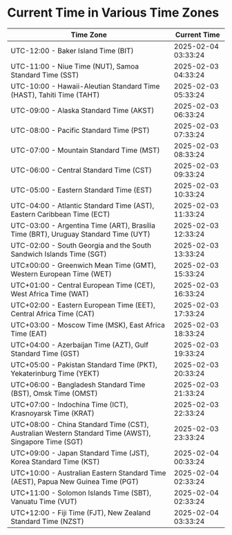 # Current Time in Various Time Zones

| Time Zone | Current Time |
|-----------|--------------|
| UTC-12:00 - Baker Island Time (BIT) | 2025-02-04 03:33:24 |
| UTC-11:00 - Niue Time (NUT), Samoa Standard Time (SST) | 2025-02-03 04:33:24 |
| UTC-10:00 - Hawaii-Aleutian Standard Time (HAST), Tahiti Time (TAHT) | 2025-02-03 05:33:24 |
| UTC-09:00 - Alaska Standard Time (AKST) | 2025-02-03 06:33:24 |
| UTC-08:00 - Pacific Standard Time (PST) | 2025-02-03 07:33:24 |
| UTC-07:00 - Mountain Standard Time (MST) | 2025-02-03 08:33:24 |
| UTC-06:00 - Central Standard Time (CST) | 2025-02-03 09:33:24 |
| UTC-05:00 - Eastern Standard Time (EST) | 2025-02-03 10:33:24 |
| UTC-04:00 - Atlantic Standard Time (AST), Eastern Caribbean Time (ECT) | 2025-02-03 11:33:24 |
| UTC-03:00 - Argentina Time (ART), Brasília Time (BRT), Uruguay Standard Time (UYT) | 2025-02-03 12:33:24 |
| UTC-02:00 - South Georgia and the South Sandwich Islands Time (SGT) | 2025-02-03 13:33:24 |
| UTC±00:00 - Greenwich Mean Time (GMT), Western European Time (WET) | 2025-02-03 15:33:24 |
| UTC+01:00 - Central European Time (CET), West Africa Time (WAT) | 2025-02-03 16:33:24 |
| UTC+02:00 - Eastern European Time (EET), Central Africa Time (CAT) | 2025-02-03 17:33:24 |
| UTC+03:00 - Moscow Time (MSK), East Africa Time (EAT) | 2025-02-03 18:33:24 |
| UTC+04:00 - Azerbaijan Time (AZT), Gulf Standard Time (GST) | 2025-02-03 19:33:24 |
| UTC+05:00 - Pakistan Standard Time (PKT), Yekaterinburg Time (YEKT) | 2025-02-03 20:33:24 |
| UTC+06:00 - Bangladesh Standard Time (BST), Omsk Time (OMST) | 2025-02-03 21:33:24 |
| UTC+07:00 - Indochina Time (ICT), Krasnoyarsk Time (KRAT) | 2025-02-03 22:33:24 |
| UTC+08:00 - China Standard Time (CST), Australian Western Standard Time (AWST), Singapore Time (SGT) | 2025-02-03 23:33:24 |
| UTC+09:00 - Japan Standard Time (JST), Korea Standard Time (KST) | 2025-02-04 00:33:24 |
| UTC+10:00 - Australian Eastern Standard Time (AEST), Papua New Guinea Time (PGT) | 2025-02-04 02:33:24 |
| UTC+11:00 - Solomon Islands Time (SBT), Vanuatu Time (VUT) | 2025-02-04 02:33:24 |
| UTC+12:00 - Fiji Time (FJT), New Zealand Standard Time (NZST) | 2025-02-04 03:33:24 |
